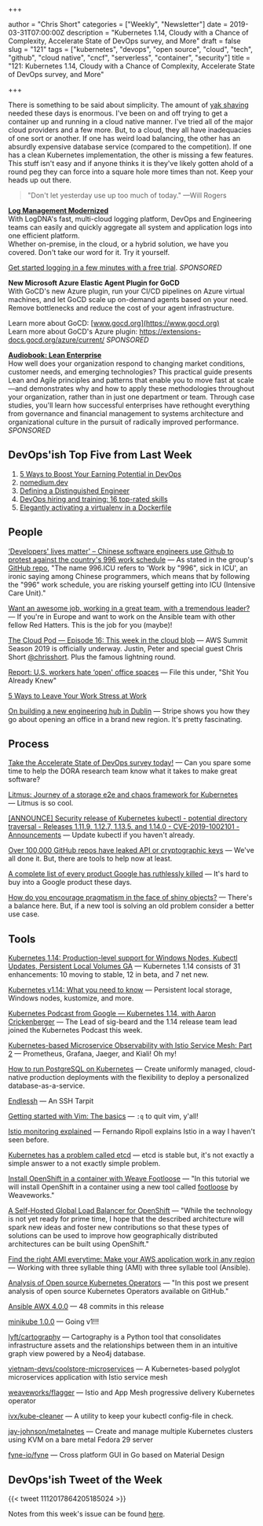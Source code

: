 +++

author = "Chris Short"
categories = ["Weekly", "Newsletter"]
date = 2019-03-31T07:00:00Z
description = "Kubernetes 1.14, Cloudy with a Chance of Complexity, Accelerate State of DevOps survey, and More"
draft = false
slug = "121"
tags = ["kubernetes", "devops", "open source", "cloud", "tech", "github", "cloud native", "cncf", "serverless", "container", "security"]
title = "121: Kubernetes 1.14, Cloudy with a Chance of Complexity, Accelerate State of DevOps survey, and More"

+++

There is something to be said about simplicity. The amount of [yak shaving](https://www.hanselman.com/blog/YakShavingDefinedIllGetThatDoneAsSoonAsIShaveThisYak.aspx) needed these days is enormous. I've been on and off trying to get a container up and running in a cloud native manner. I've tried all of the major cloud providers and a few more. But, to a cloud, they all have inadequacies of one sort or another. If one has weird load balancing, the other has an absurdly expensive database service (compared to the competition). If one has a clean Kubernetes implementation, the other is missing a few features. This stuff isn't easy and if anyone thinks it is they've likely gotten ahold of a round peg they can force into a square hole more times than not. Keep your heads up out there.

> "Don't let yesterday use up too much of today." —Will Rogers

[**Log Management Modernized**](https://logdna.com/sign-up/?utm_medium=Syndication&utm_campaign=DevOpsish&utm_source=DevOpsish)  
With LogDNA's fast, multi-cloud logging platform, DevOps and Engineering teams can easily and quickly aggregate all system and application logs into one efficient platform.  
Whether on-premise, in the cloud, or a hybrid solution, we have you covered. Don't take our word for it. Try it yourself.

[Get started logging in a few minutes with a free trial](https://logdna.com/sign-up/?utm_medium=Syndication&utm_campaign=DevOpsish&utm_source=DevOpsish). *SPONSORED*

**New Microsoft Azure Elastic Agent Plugin for GoCD**  
With GoCD's new Azure plugin, run your CI/CD pipelines on Azure virtual machines, and let GoCD scale up on-demand agents based on your need. Remove bottlenecks and reduce the cost of your agent infrastructure.

Learn more about GoCD: [www.gocd.org](https://www.gocd.org)  
Learn more about GoCD's Azure plugin: https://extensions-docs.gocd.org/azure/current/ *SPONSORED*

[**Audiobook: Lean Enterprise**](https://devopsi.sh/g8MpN7)  
How well does your organization respond to changing market conditions, customer needs, and emerging technologies? This practical guide presents Lean and Agile principles and patterns that enable you to move fast at scale—and demonstrates why and how to apply these methodologies throughout your organization, rather than in just one department or team. Through case studies, you'll learn how successful enterprises have rethought everything from governance and financial management to systems architecture and organizational culture in the pursuit of radically improved performance. *SPONSORED*


## DevOps'ish Top Five from Last Week

1. [5 Ways to Boost Your Earning Potential in DevOps](https://www.thirdrepublic.com/blog/boost-earning-potential-devops)
1. [nomedium.dev](https://nomedium.dev)
1. [Defining a Distinguished Engineer](https://blog.jessfraz.com/post/defining-a-distinguished-engineer/)
1. [DevOps hiring and training: 16 top-rated skills](https://enterprisersproject.com/article/2019/3/devops-hiring-and-training-16-top-rated-skills)
1. [Elegantly activating a virtualenv in a Dockerfile](https://pythonspeed.com/articles/activate-virtualenv-dockerfile/)

## People

[‘Developers' lives matter' – Chinese software engineers use Github to protest against the country's 996 work schedule](https://www.scmp.com/tech/start-ups/article/3003691/developers-lives-matter-chinese-software-engineers-use-github) — As stated in the group's [GitHub repo](https://github.com/996icu/996.ICU), "The name 996.ICU refers to 'Work by "996", sick in ICU', an ironic saying among Chinese programmers, which means that by following the "996" work schedule, you are risking yourself getting into ICU (Intensive Care Unit)."

[Want an awesome job, working in a great team, with a tremendous leader?](https://social.icims.com/viewjob/pt1553611085158445da) — If you're in Europe and want to work on the Ansible team with other fellow Red Hatters. This is the job for you (maybe)!

[The Cloud Pod — Episode 16: This week in the cloud blob](https://www.thecloudpod.net/podcast/episode-16-this-week-in-the-cloud-blob/) — AWS Summit Season 2019 is officially underway. Justin, Peter and special guest Chris Short [@chrisshort](https://twitter.com/ChrisShort). Plus the famous lightning round.

[Report: U.S. workers hate ‘open' office spaces](https://www.prdaily.com/report-u-s-workers-hate-open-office-spaces/) — File this under, "Shit You Already Knew"

[5 Ways to Leave Your Work Stress at Work](https://hbr.org/2019/03/5-ways-to-leave-your-work-stress-at-work)

[On building a new engineering hub in Dublin](https://stripe.com/blog/dublin-eng-office) — Stripe shows you how they go about opening an office in a brand new region. It's pretty fascinating.

## Process

[Take the Accelerate State of DevOps survey today!](https://google.qualtrics.com/jfe/form/SV_0v2VZMeA2Eha365?sp=5) — Can you spare some time to help the DORA research team know what it takes to make great software?

[Litmus: Journey of a storage e2e and chaos framework for Kubernetes](https://blog.openebs.io/litmus-journey-of-a-storage-e2e-and-chaos-framework-for-kubernetes-dc09a3904a24) — Litmus is so cool.

[[ANNOUNCE] Security release of Kubernetes kubectl - potential directory traversal - Releases 1.11.9, 1.12.7, 1.13.5, and 1.14.0 - CVE-2019-1002101 - Announcements](https://discuss.kubernetes.io/t/announce-security-release-of-kubernetes-kubectl-potential-directory-traversal-releases-1-11-9-1-12-7-1-13-5-and-1-14-0-cve-2019-1002101/5712) — Update kubectl if you haven't already.

[Over 100,000 GitHub repos have leaked API or cryptographic keys](https://www.zdnet.com/article/over-100000-github-repos-have-leaked-api-or-cryptographic-keys/) — We've all done it. But, there are tools to help now at least.

[A complete list of every product Google has ruthlessly killed](https://www.fastcompany.com/90322103/a-eulogy-for-every-product-google-has-ruthlessly-killed-145-and-counting) — It's hard to buy into a Google product these days.

[How do you encourage pragmatism in the face of shiny objects?](https://www.reddit.com/r/devops/comments/b4tesi/how_do_you_encourage_pragmatism_in_the_face_of/) — There's a balance here. But, if a new tool is solving an old problem consider a better use case.

## Tools

[Kubernetes 1.14: Production-level support for Windows Nodes, Kubectl Updates, Persistent Local Volumes GA](https://kubernetes.io/blog/2019/03/25/kubernetes-1-14-release-announcement/) — Kubernetes 1.14 consists of 31 enhancements: 10 moving to stable, 12 in beta, and 7 net new.

[Kubernetes v1.14: What you need to know](https://developers.redhat.com/blog/2019/03/25/kubernetes-v1-14-what-you-need-to-know/) — Persistent local storage, Windows nodes, kustomize, and more.

[Kubernetes Podcast from Google — Kubernetes 1.14, with Aaron Crickenberger](https://kubernetespodcast.com/episode/046-kubernetes-1.14/) — The Lead of sig-beard and the 1.14 release team lead joined the Kubernetes Podcast this week.

[Kubernetes-based Microservice Observability with Istio Service Mesh: Part 2](https://itnext.io/kubernetes-based-microservice-observability-with-istio-service-mesh-part-2-f25c4b474a65) — Prometheus, Grafana, Jaeger, and Kiali! Oh my!

[How to run PostgreSQL on Kubernetes](https://opensource.com/article/19/3/how-run-postgresql-kubernetes) — Create uniformly managed, cloud-native production deployments with the flexibility to deploy a personalized database-as-a-service.

[Endlessh](https://nullprogram.com/blog/2019/03/22/) — An SSH Tarpit

[Getting started with Vim: The basics](https://opensource.com/article/19/3/getting-started-vim) — `:q` to quit vim, y'all!

[Istio monitoring explained](https://blog.giantswarm.io/Istio-monitoring-explained/) — Fernando Ripoll explains Istio in a way I haven't seen before.

[Kubernetes has a problem called etcd](https://www.reddit.com/r/kubernetes/comments/b6g90j/kubernetes_has_a_problem_called_etcd/) — etcd is stable but, it's not exactly a simple answer to a not exactly simple problem.

[Install OpenShift in a container with Weave Footloose](https://blog.alexellis.io/openshift-in-a-footloose-container/) — "In this tutorial we will install OpenShift in a container using a new tool called [footloose](https://github.com/weaveworks/footloose) by Weaveworks."

[A Self-Hosted Global Load Balancer for OpenShift](https://blog.openshift.com/a-self-hosted-global-load-balancer-for-openshift/) — "While the technology is not yet ready for prime time, I hope that the described architecture will spark new ideas and foster new contributions so that these types of solutions can be used to improve how geographically distributed architectures can be built using OpenShift."

[Find the right AMI everytime: Make your AWS application work in any region](https://www.ansible.com/blog/find-the-right-ami-everytime-make-your-aws-application-work-in-any-region) — Working with three syllable thing (AMI) with three syllable tool (Ansible).

[Analysis of Open source Kubernetes Operators](https://medium.com/@cloudark/analysis-of-open-source-kubernetes-operators-f6be898f2340) — "In this post we present analysis of open source Kubernetes Operators available on GitHub."

[Ansible AWX 4.0.0](https://github.com/ansible/awx/releases/tag/4.0.0) — 48 commits in this release

[minikube 1.0.0](https://github.com/kubernetes/minikube/releases/tag/v1.0.0) — Going v1!!!

[lyft/cartography](https://github.com/lyft/cartography) — Cartography is a Python tool that consolidates infrastructure assets and the relationships between them in an intuitive graph view powered by a Neo4j database.

[vietnam-devs/coolstore-microservices](https://github.com/vietnam-devs/coolstore-microservices) — A Kubernetes-based polyglot microservices application with Istio service mesh

[weaveworks/flagger](https://github.com/weaveworks/flagger) — Istio and App Mesh progressive delivery Kubernetes operator

[ivx/kube-cleaner](https://github.com/ivx/kube-cleaner) — A utility to keep your kubectl config-file in check.

[jay-johnson/metalnetes](https://github.com/jay-johnson/metalnetes) — Create and manage multiple Kubernetes clusters using KVM on a bare metal Fedora 29 server

[fyne-io/fyne](https://github.com/fyne-io/fyne) — Cross platform GUI in Go based on Material Design

## DevOps'ish Tweet of the Week

{{< tweet 1112017864205185024 >}}

Notes from this week's issue can be found [here](./notes/).
